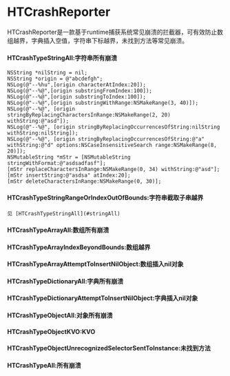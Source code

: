 # HTCrashReporter

 HTCrashReporter是一款基于runtime捕获系统常见崩溃的拦截器，可有效防止数组越界，字典插入空值，字符串下标越界，未找到方法等常见崩溃。
 
 #### <span id="stringAll">HTCrashTypeStringAll:字符串所有崩溃</span>
    NSString *nilString = nil;
    NSString *origin = @"abcdefgh";
    NSLog(@"--%hu",[origin characterAtIndex:20]);
    NSLog(@"--%@",[origin substringFromIndex:100]);
    NSLog(@"--%@",[origin substringToIndex:100]);
    NSLog(@"--%@",[origin substringWithRange:NSMakeRange(3, 40)]);
    NSLog(@"--%@", [origin stringByReplacingCharactersInRange:NSMakeRange(2, 20) withString:@"asd"]);
    NSLog(@"--%@", [origin stringByReplacingOccurrencesOfString:nilString withString:nilString]);
    NSLog(@"--%@", [origin stringByReplacingOccurrencesOfString:@"a" withString:@"d" options:NSCaseInsensitiveSearch range:NSMakeRange(8, 20)]);
    NSMutableString *mStr = [NSMutableString stringWithFormat:@"asdsadfasf"];
    [mStr replaceCharactersInRange:NSMakeRange(0, 34) withString:@"asd"];
    [mStr insertString:@"asdsa" atIndex:20];
    [mStr deleteCharactersInRange:NSMakeRange(0, 30)];
 #### HTCrashTypeStringRangeOrIndexOutOfBounds:字符串截取子串越界
    见 [HTCrashTypeStringAll](#stringAll)
 #### HTCrashTypeArrayAll:数组所有崩溃
 #### HTCrashTypeArrayIndexBeyondBounds:数组越界
 #### HTCrashTypeArrayAttemptToInsertNilObject:数组插入nil对象
 #### HTCrashTypeDictionaryAll:字典所有崩溃
 #### HTCrashTypeDictionaryAttemptToInsertNilObject:字典插入nil对象
 #### HTCrashTypeObjectAll:对象所有崩溃
 #### HTCrashTypeObjectKVO:KVO
 #### HTCrashTypeObjectUnrecognizedSelectorSentToInstance:未找到方法
 #### HTCrashTypeAll:所有崩溃
 
